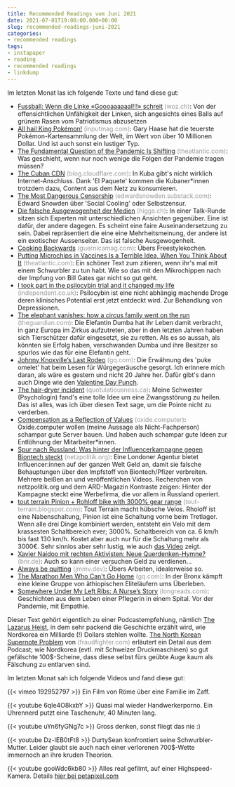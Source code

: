 ```yaml
---
title: Recommended Readings vom Juni 2021
date: 2021-07-01T19:00:00.000+00:00
slug: recommended-readings-juni-2021
categories:
- recommended readings
tags:
- instapaper
- reading
- recommended readings
- linkdump
---
```


Im letzten Monat las ich folgende Texte und fand diese gut:

- [Fussball: Wenn die Linke «Goooaaaaaal!!!» schreit](https://www.woz.ch/-baaa) <span style="color: #999999;">(woz.ch)</span>: Von der offensichtlichen Unfähigkeit der Linken, sich angesichts eines Balls auf grünem Rasen vom Patriotismus abzusetzen
- [All hail King Pokémon!](https://www.inputmag.com/features/king-pokemon-cards-charizards-gary-haase-profile) <span style="color: #999999;">(inputmag.com)</span>:  Gary Haase hat die teuerste Pokémon-Kartensammlung der Welt, im Wert von über 10 Millionen Dollar. Und ist auch sonst ein lustiger Typ.
- [The Fundamental Question of the Pandemic Is Shifting](https://www.theatlantic.com/health/archive/2021/06/individualism-still-spoiling-pandemic-response/619133/) <span style="color: #999999;">(theatlantic.com)</span>: Was geschieht, wenn nur noch wenige die Folgen der Pandemie tragen müssen?
- [The Cuban CDN](https://blog.cloudflare.com/the-cuban-cdn/) <span style="color: #999999;">(blog.cloudflare.com)</span>: In Kuba gibt's nicht wirklich Internet-Anschluss. Dank 'El Paquete' kommen die Kubaner*innen trotzdem dazu, Content aus dem Netz zu konsumieren.
- [The Most Dangerous Censorship](https://edwardsnowden.substack.com/p/on-censorship-pt-1) <span style="color: #999999;">(edwardsnowden.substack.com)</span>: Edward Snowden über 'Social Cooling' oder Selbstzensur.
- [Die falsche Ausgewogenheit der Medien](https://www.higgs.ch/die-falsche-ausgewogenheit-der-medien/42889/) <span style="color: #999999;">(higgs.ch)</span>: In einer Talk-Runde sitzen sich Experten mit unterschiedlichen Ansichten gegenüber. Eine ist dafür, der andere dagegen. Es scheint eine faire Auseinandersetzung zu sein. Dabei repräsentiert die eine eine Mehrheitsmeinung, der andere ist ein exotischer Aussenseiter. Das ist falsche Ausgewogenheit.
- [Cooking Backwards](https://www.guernicamag.com/cooking-backwards/) <span style="color: #999999;">(guernicamag.com)</span>: Übers Freestylekochen.
- [Putting Microchips in Vaccines Is a Terrible Idea, When You Think About It](https://www.theatlantic.com/technology/archive/2021/06/microchipped-vaccines-15-minute-investigation/619081/) <span style="color: #999999;">(theatlantic.com)</span>: Ein schöner Text zum zitieren, wenn ihr's mal mit einem Schwurbler zu tun habt. Wie so das mit den Mikrochippen nach der Impfung von Bill Gates gar nicht so gut geht.
- [I took part in the psilocybin trial and it changed my life](https://www.independent.co.uk/independentpremium/long-reads/psychedelics-sixties-psilocybin-depression-mental-health-b1831260.html) <span style="color: #999999;">(independent.co.uk)</span>: Psilocybin ist eine nicht abhängig machende Droge deren klinisches Potential erst jetzt entdeckt wird. Zur Behandlung von Depressionen.
- [The elephant vanishes: how a circus family went on the run](https://theguardian.com/news/2021/jun/08/the-elephant-vanishes-dumba-how-a-circus-family-went-on-the-run) <span style="color: #999999;">(theguardian.com)</span>: Die Elefantin Dumba hat ihr Leben damit verbracht, in ganz Europa im Zirkus aufzutreten, aber in den letzten Jahren haben sich Tierschützer dafür eingesetzt, sie zu retten. Als es so aussah, als könnten sie Erfolg haben, verschwanden Dumba und ihre Besitzer so spurlos wie das für eine Elefantin geht. 
- [Johnny Knoxville’s Last Rodeo](https://www.gq.com/story/johnny-knoxvilles-last-rodeo) <span style="color: #999999;">(gq.com)</span>: Die Erwähnung des 'puke omelet' hat beim Lesen für Würgegeräusche gesorgt. Ich erinnere mich daran, als wäre es gestern und nicht 20 Jahre her. Dafür gibt's dann auch Dinge wie den [Valentine Day Punch](https://www.youtube.com/watch?v=PocAbbm9GnA).
- [The hair-dryer incident](https://quotulatiousness.ca/blog/2016/02/02/qotd-the-hair-dryer-incident/) <span style="color: #999999;">(quotulatiousness.ca)</span>: Meine Schwester (Psychologin) fand's eine tolle Idee um eine Zwangsstörung zu heilen. Das ist alles, was ich über diesen Text sage, um die Pointe nicht zu verderben.
- [Compensation as a Reflection of Values](https://oxide.computer/blogcompensation-as-a-reflection-of-values) <span style="color: #999999;">(oxide.computer)</span>: Oxide.computer wollen (meine Aussage als Nicht-Fachperson) schampar gute Server bauen. Und haben auch schampar gute Ideen zur Entlöhnung der Mitarbeiter*innen.
- [Spur nach Russland: Was hinter der Influencerkampagne gegen Biontech steckt](https://netzpolitik.org/2021/spur-nach-russland-was-hinter-der-influencerkampagne-gegen-biontech-steckt/) <span style="color: #999999;">(netzpolitik.org)</span>: Eine Londoner Agentur bietet Influencer:innen auf der ganzen Welt Geld an, damit sie falsche Behauptungen über den Impfstoff von Biontech/Pfizer verbreiten. Mehrere beißen an und veröffentlichen Videos. Recherchen von netzpolitik.org und dem ARD-Magazin Kontraste zeigen: Hinter der Kampagne steckt eine Werbefirma, die vor allem in Russland operiert.
- [tout terrain Pinion + Rohloff bike with 3000% gear range](https://tout-terrain.blogspot.com/2018/04/tout-terrain-pinion-rohloff-bike.html) <span style="color: #999999;">(tout-terrain.blogspot.com)</span>: Tout Terrain macht hübsche Velos. Rholoff ist eine Nabenschaltung, Pinion ist eine Schaltung vorne beim Tretlager. Wenn alle drei Dinge kombiniert werden, entsteht ein Velo mit dem krassesten Schaltbereich ever; 3000%. Schaltbereich von ca. 6 km/h bis fast 130 km/h. Kostet aber auch nur für die Schaltung mehr als 3000€. Sehr sinnlos aber sehr lustig, wie auch [das Video](https://www.youtube.com/watch?v=e-ig-R65yHg) zeigt.
- [Xavier Naidoo mit rechten Aktivisten: Neue Querdenken-Hymne?](https://www.bnr.de/artikel/aktuelle-meldungen/xavier-naidoo-mit-rechten-aktivisten-neue-querdenken-hymne) <span style="color: #999999;">(bnr.de)</span>: Auch so kann einer versuchen Geld zu verdienen...
- [Always be quitting](https://jmmv.dev/2021/04/always-be-quitting.html) <span style="color: #999999;">(jmmv.dev)</span>: Übers Arbeiten, idealerweise so.
- [The Marathon Men Who Can't Go Home](https://www.gq.com/story/ethiopian-marathon-runners-bronx-new-york) <span style="color: #999999;">(gq.com)</span>: In der Bronx kämpft eine kleine Gruppe von äthiopischen Eliteläufern ums Überleben.
- [Somewhere Under My Left Ribs: A Nurse’s Story](https://longreads.com/2018/05/31/somewhere-under-my-left-ribs-a-nurses-story/) <span style="color: #999999;">(longreads.com)</span>: Geschichten aus dem Leben einer Pflegerin in einem Spital. Vor der Pandemie, mit Empathie.

Dieser Text gehört eigentlich zu einer Podcastempfehlung, nämlich [The Lazarus Heist](https://www.bbc.co.uk/programmes/w13xtvg9), in dem sehr packend die Geschichte erzählt wird, wie Nordkorea ein Milliarde (!) Dollars stehlen wollte.
[The North Korean Supernote Problem](https://blog.fraudfighter.com/the-north-korean-supernote-problem) von <span style="color: #999999;">(fraudfighter.com)</span> erläutert ein Detail aus dem Podcast; wie Nordkorea (evtl. mit Schweizer Druckmaschinen) so gut gefälschte 100$-Scheine, dass diese selbst fürs geübte Auge kaum als Fälschung zu entlarven sind.

Im letzten Monat sah ich folgende Videos und fand diese gut:

{{< vimeo 192952797 >}}
Ein Film von Röme über eine Familie im Zaff.

{{< youtube 6qIe4O8kxbY >}}
Quasi mal wieder Handwerkerporno.
Ein Uhrennerd putzt eine Taschenuhr, 40 Minuten lang.

{{< youtube uYn6fyGNg7c >}}
Gross denken, sonst fliegt das nie :)

{{< youtube Dz-IEB0tFt8 >}}
DurtySean konfrontiert seine Schwurbler-Mutter.
Leider glaubt sie auch nach einer verlorenen 700$-Wette immernoch an ihre kruden Theorien.

{{< youtube gooWdc6kb80 >}}
Alles real gefilmt, auf einer Highspeed-Kamera. Details [hier bei petapixel.com](https://petapixel.com/2021/06/07/this-guy-bends-time-and-space-in-slow-motion/)